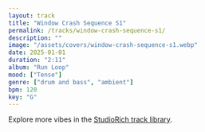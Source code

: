 ```yaml
---
layout: track
title: "Window Crash Sequence S1"
permalink: /tracks/window-crash-sequence-s1/
description: ""
image: "/assets/covers/window-crash-sequence-s1.webp"
date: 2025-01-01
duration: "2:11"
album: "Run Loop"
mood: ["Tense"]
genre: ["drum and bass", "ambient"]
bpm: 120
key: "G"
---
```


Explore more vibes in the [StudioRich track library](/tracks/).
